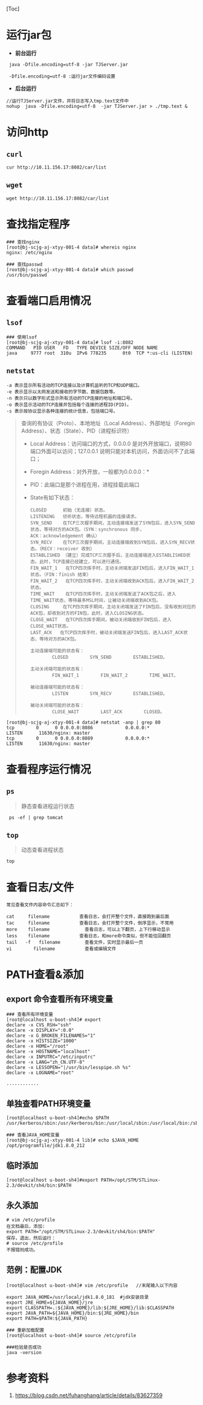 [Toc]

# 运行jar包

- **前台运行**

```
 java -Dfile.encoding=utf-8 -jar TJServer.jar
 
 -Dfile.encoding=utf-8 :运行jar文件编码设置
```

- **后台运行**

```
//运行TJServer.jar文件，并将日志写入tmp.text文件中
nohup  java -Dfile.encoding=utf-8  -jar TJServer.jar > ./tmp.text &
```

# 访问http

## `curl`

```
cur http://10.11.156.17:8082/car/list
```

## `wget`

```
wget http://10.11.156.17:8082/car/list
```

# 查找指定程序

```
### 查找nginx
[root@bj-scjg-aj-xtyy-001-4 data]# whereis nginx
nginx: /etc/nginx

### 查找passwd
[root@bj-scjg-aj-xtyy-001-4 data]# which passwd
/usr/bin/passwd
```

# 查看端口启用情况

## `lsof`

```
### 使用lsof
[root@bj-scjg-aj-xtyy-001-4 data]# lsof -i:8082
COMMAND   PID USER   FD   TYPE DEVICE SIZE/OFF NODE NAME
java     9777 root  310u  IPv6 778235      0t0  TCP *:us-cli (LISTEN)
```

## `netstat`

```
-a 表示显示所有活动的TCP连接以及计算机监听的TCP和UDP端口。
-e 表示显示以太网发送和接收的字节数、数据包数等。
-n 表示只以数字形式显示所有活动的TCP连接的地址和端口号。
-o 表示显示活动的TCP连接并包括每个连接的进程ID(PID)。
-s 表示按协议显示各种连接的统计信息，包括端口号。
```

> 查询的有协议（Proto）、本地地址（Local Address）、外部地址（Foregin Address）、状态（State）、PID（进程标识符）
>
> - Local Address：访问端口的方式，0.0.0.0 是对外开放端口，说明80端口外面可以访问；127.0.0.1 说明只能对本机访问，外面访问不了此端口；
>
> - Foregin Address：对外开放，一般都为0.0.0.0：* 
>
> - PID：此端口是那个进程在用，进程挂载此端口
>
> - State有如下状态：
>
>   
>
>       CLOSED      初始（无连接）状态。
>       LISTENING   侦听状态，等待远程机器的连接请求。
>       SYN_SEND    在TCP三次握手期间，主动连接端发送了SYN包后，进入SYN_SEND状态，等待对方的ACK包。（SYN：synchronous 同步，
>       ACK：acknowledgement 确认）
>       SYN_RECV    在TCP三次握手期间，主动连接端收到SYN包后，进入SYN_RECV状态。（RECV：receiver 收到）
>       ESTABLISHED （建立）完成TCP三次握手后，主动连接端进入ESTABLISHED状态。此时，TCP连接已经建立，可以进行通信。
>       FIN_WAIT_1   在TCP四次挥手时，主动关闭端发送FIN包后，进入FIN_WAIT_1状态。（FIN：finish 结束）
>       FIN_WAIT_2   在TCP四次挥手时，主动关闭端收到ACK包后，进入FIN_WAIT_2状态。
>       TIME_WAIT    在TCP四次挥手时，主动关闭端发送了ACK包之后，进入TIME_WAIT状态，等待最多MSL时间，让被动关闭端收到ACK包。
>       CLOSING     在TCP四次挥手期间，主动关闭端发送了FIN包后，没有收到对应的ACK包，却收到对方的FIN包，此时，进入CLOSING状态。
>       CLOSE_WAIT   在TCP四次挥手期间，被动关闭端收到FIN包后，进入CLOSE_WAIT状态。
>       LAST_ACK   在TCP四次挥手时，被动关闭端发送FIN包后，进入LAST_ACK状态，等待对方的ACK包。
>       
>       主动连接端可能的状态有：         
>               CLOSED        SYN_SEND        ESTABLISHED。
>       
>       主动关闭端可能的状态有：         
>               FIN_WAIT_1        FIN_WAIT_2        TIME_WAIT。
>       
>       被动连接端可能的状态有：         
>               LISTEN        SYN_RECV        ESTABLISHED。
>       
>       被动关闭端可能的状态有：         
>               CLOSE_WAIT        LAST_ACK        CLOSED。

```
[root@bj-scjg-aj-xtyy-001-4 data]# netstat -anp | grep 80
tcp        0      0 0.0.0.0:8086            0.0.0.0:*               LISTEN      11630/nginx: master 
tcp        0      0 0.0.0.0:8089            0.0.0.0:*               LISTEN      11630/nginx: master 
```

# 查看程序运行情况

## `ps`

> 静态查看进程运行状态

```
 ps -ef | grep tomcat
```

## `top`

> 动态查看进程状态

```
top
```

# 查看日志/文件

```
常见查看文件内容命令汇总如下：

cat     filename           查看日志，会打开整个文件，直接跑到最后面
tac     filename           查看日志，会打开整个文件，倒序显示，不常用
more    filename             查看日志，可以上下翻页，上下行移动显示
less    filename           查看日志，和more命令类似，但不能往回翻页
tail   -f   filename         查看文件，实时显示最后一页
vi        filename           查看或编辑文件
```

# PATH查看&添加

## export 命令查看所有环境变量

```
### 查看所有环境变量
[root@localhost u-boot-sh4]# export
declare -x CVS_RSH="ssh"
declare -x DISPLAY=":0.0"
declare -x G_BROKEN_FILENAMES="1"
declare -x HISTSIZE="1000"
declare -x HOME="/root"
declare -x HOSTNAME="localhost"
declare -x INPUTRC="/etc/inputrc"
declare -x LANG="zh_CN.UTF-8"
declare -x LESSOPEN="|/usr/bin/lesspipe.sh %s"
declare -x LOGNAME="root"

............
```

## 单独查看PATH环境变量

```
[root@localhost u-boot-sh4]#echo $PATH
/usr/kerberos/sbin:/usr/kerberos/bin:/usr/local/sbin:/usr/local/bin:/sbin:/bin:/usr/sbin:/usr/bin:/root/bin

### 查看JAVA_HOME变量
[root@bj-scjg-aj-xtyy-001-4 lib]# echo $JAVA_HOME
/opt/programfile/jdk1.8.0_212
```

## 临时添加

```
[root@localhost u-boot-sh4]#export PATH=/opt/STM/STLinux-2.3/devkit/sh4/bin:$PATH
```

## 永久添加

```
# vim /etc/profile
在文档最后，添加:
export PATH="/opt/STM/STLinux-2.3/devkit/sh4/bin:$PATH"
保存，退出，然后运行：
# source /etc/profile
不报错则成功。
```

## 范例：配置JDK

```
[root@localhost u-boot-sh4]# vim /etc/profile   //末尾输入以下内容

export JAVA_HOME=/usr/local/jdk1.8.0_181  #jdk安装目录 
export JRE_HOME=${JAVA_HOME}/jre
export CLASSPATH=.:${JAVA_HOME}/lib:${JRE_HOME}/lib:$CLASSPATH
export JAVA_PATH=${JAVA_HOME}/bin:${JRE_HOME}/bin
export PATH=$PATH:${JAVA_PATH}

### 重新加载配置
[root@localhost u-boot-sh4]# source /etc/profile 

###检验是否成功
java -version
```

# 参考资料

1. https://blog.csdn.net/fuhanghang/article/details/83627359